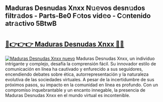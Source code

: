 ## Maduras Desnudas Xnxx N𝚞𝚎vos desn𝚞dos filtr𝚊dos - Parts-Be0 F𝚘tos vid𝚎o - C𝚘ntenido atr𝚊ctivo 5BtwB

# <h2><a href="http://mb4119j.tromn.icu/?c=Maduras+Desnudas+Xnxx">🔗👉👉👉 Maduras Desnudas Xnxx 🔗🔗</a></h2>

[![Maduras Desnudas Xnxx nuevo](https://i.imgur.com/pEAQMta.gif)](http://mb4119j.tromn.icu/?c=Maduras+Desnudas+Xnxx)
Maduras Desnudas Xnxx, un individuo intrigante y complejo, desafía la comprensión fácil. Su innovador estilo de comunicación en línea ha cautivado y enfurecido a sus seguidores, encendiendo debates sobre ética, autorrepresentación y la naturaleza evolutiva de las sociedades virtuales. A pesar de la incertidumbre de sus próximos pasos, su impacto en la comunidad en línea es profundo. Con un compromiso inquebrantable y un encanto innegable, la presencia de Maduras Desnudas Xnxx en el mundo virtual es incontenible.
